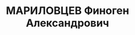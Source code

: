 ---
title: МАРИЛОВЦЕВ Финоген Александрович
description: "Род. в 1888, г. Енисейск. Проживал: г. Красноярск. Завхоз дворца культуры.\
  \ \n  Арестован 29.10.1936. Обв.: участие в к.-р. организации, подготовка теракта.\
  \ Приговор: выездная сессия ВК ВС СССР, 24.04.1937 – 8 лет ИТЛ. \n  Реабилитирован\
  \ ВК ВС СССР 10.03.1960"
---